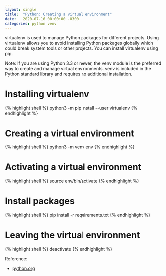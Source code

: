 ```yaml
---
layout: single
title:  "Python: Creating a virtual environment"
date:   2020-07-16 00:00:00 -0300
categories: python venv
---
```


virtualenv is used to manage Python packages for different projects. Using virtualenv allows you to avoid installing Python packages globally which could break system tools or other projects. You can install virtualenv using pip.

Note: If you are using Python 3.3 or newer, the venv module is the preferred way to create and manage virtual environments. venv is included in the Python standard library and requires no additional installation.

Installing virtualenv
=====================
{% highlight shell %}
python3 -m pip install --user virtualenv
{% endhighlight %}

Creating a virtual environment
==============================
{% highlight shell %}
python3 -m venv env
{% endhighlight %}

Activating a virtual environment
================================
{% highlight shell %}
source env/bin/activate
{% endhighlight %}

Install packages
================================
{% highlight shell %}
pip install -r requirements.txt
{% endhighlight %}          

Leaving the virtual environment
===============================
{% highlight shell %}
deactivate
{% endhighlight %}

Reference: 
- [python.org][1]

[1]: https://packaging.python.org/guides/installing-using-pip-and-virtual-environments/
